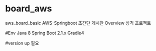 # board_aws
aws_board_basic
AWS-Springboot 초간단 게시판 
Overview 성격 프로젝트 

#Env
Java 8
Spring Boot 2.1.x
Gradle4

#version up 필요
<!--stackedit_data:
eyJoaXN0b3J5IjpbMTMyMjA4NTIxMF19
-->